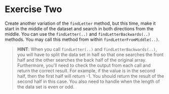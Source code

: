 # Exercise Two

Create another variation of the `findLetter` method, but this time, make it start in the middle of the dataset and search in both directions from the middle. You can use the `findLetter(..)` and `findLetterBackwards(..)` methods. You may call this method from within `findLetterFromMiddle(..)`.

> **HINT**: When you call `findLetter(..)` and `findLetterBackwards(..)`, you will have to split the data set in half so that one searches the front half and the other searches the back half of the original array. Furthermore, you'll need to check the output from each call and return the correct result. For example, if the value is in the second half, then the first half will return -1. You should return the result of the second half in this case. You also need to handle when the length of the data set is even or odd.